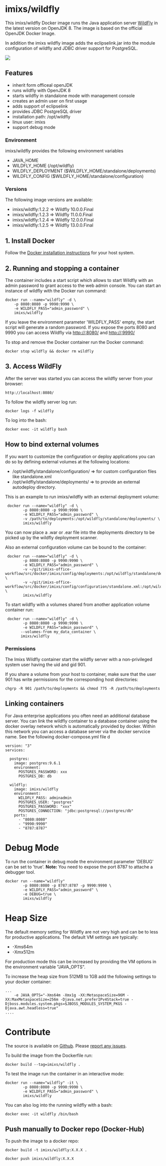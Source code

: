 # imixs/wildfly


This imixs/wildfly Docker image runs the Java application server [WildFly](http://www.wildfly.org) in the latest version on OpenJDK 8. 
The image is based on the official OpenJDK Docker Image. 

In addition the imixs wildfly image adds the eclipselink.jar into the module configuration of wildfly and JDBC driver support for PostgreSQL. 

[![](https://images.microbadger.com/badges/image/imixs/wildfly.svg)](https://microbadger.com/images/imixs/wildfly "Get your own image badge on microbadger.com")

## Features
* inherit form officeal openJDK
* runs wildfly with OpenJDK 8
* starts wildfly in standalone mode with management console
* creates an admin user on first usage
* adds support of eclipselink
* provides JDBC PostgreSQL driver
* installation path: /opt/wildfly 
* linux user: imixs
* support debug mode

### Environment

imixs/wildfly provides the following environment variables

 * JAVA_HOME
 * WILDFLY_HOME (/opt/wildfly)
 * WILDFLY\_DEPLOYMENT ($WILDFLY_HOME/standalone/deployments)
 * WILDFLY\_CONFIG  ($WILDFLY_HOME/standalone/configuration)


### Versions

The following image versions are available:

 * imixs/wildfly:1.2.2  =>  Wildfly 10.0.0.Final
 * imixs/wildfly:1.2.3  =>  Wildfly 11.0.0.Final
 * imixs/wildfly:1.2.4  =>  Wildfly 12.0.0.Final
 * imixs/wildfly:1.2.5  =>  Wildfly 13.0.0.Final
 

## 1. Install Docker
Follow the [Docker installation instructions](https://docs.docker.com/engine/installation/) for your host system.


## 2. Running and stopping a container
The container includes a start script which allows to start Wildfly with an admin password to grant access to the web admin console. You can start an instance of wildfly with the Docker run command:

    docker run --name="wildfly" -d \
        -p 8080:8080 -p 9990:9990 \
        -e WILDFLY_PASS="admin_password" \
        imixs/wildfly
        

If you leave the environment parameter 'WILDFLY_PASS' empty, the start script will generate a random password. 
If you expose the ports 8080 and 9990 you can access Wildfly via [http://<host-ip>:8080/](http://localhost:8080) and [http://<host-ip>:9990/](http://localhost:9990)

To stop and remove the Docker container run the Docker command: 

    docker stop wildfly && docker rm wildfly

## 3. Access WildFly

After the server was started you can access the wildfly server from your browser:

    http://localhost:8080/

To follow the wildfly server log run: 

    docker logs -f wildfly

To log into the bash:

	docker exec -it wildfly bash
	
## How to bind external volumes

If you want to customize the configuration or deploy applications you can do so by defining external volumes at the following locations:

* /opt/wildfly/standalone/configuration/  => for custom configuration files like standalone.xml
* /opt/wildfly/standalone/deployments/ => to provide an external autodeploy directory. 

This is an example to run imixs/wildfly with an external deployment volume:

     docker run --name="wildfly" -d \
			-p 8080:8080 -p 9990:9990 \
			-e WILDFLY_PASS="admin_password" \
			-v /path/to/deployments:/opt/wildfly/standalone/deployments/ \
			imixs/wildfly

You can now place a .war or .ear file into the deployments directory to be picked up by the wildfly deployment scanner.

Also an external configuration volume can be bound to the container:


     docker run --name="wildfly" -d \
			-p 8080:8080 -p 9990:9990 \
			-e WILDFLY_PASS="admin_password" \
			-v ~/git/imixs-office-workflow/src/docker/imixs/config/deployments:/opt/wildfly/standalone/deployments/ \
			-v ~/git/imixs-office-workflow/src/docker/imixs/config/configuration/standalone.xml:/opt/wildfly/standalone/configuration/standalone.xml \
			imixs/wildfly


To start wildfly with a volumes shared from another application volume container run:

     docker run --name="wildfly" -d \
			-p 8080:8080 -p 9990:9990 \
			-e WILDFLY_PASS="admin_password" \
           --volumes-from my_data_container \
           imixs/wildfly

### Permissions

The Imixs Wildfly container start the wildfly server with a non-privileged system user having the uid and gid 901. 

If you share a volume from your host to container, make sure that the user 901 has write permissions for the corresponding host directories:

    chgrp -R 901 /path/to/deployments && chmod 775 -R /path/to/deployments


## Linking containers
For Java enterprise applications you often need an additional database server. You can link the wildfly container to a database container using the docker overlay network which is automatically provided by docker. Within this network you can access a database server via  the docker servcice name. See the following docker-compose.yml file
d

	version: "3"
	services:
	
	  postgres:
	    image: postgres:9.6.1
	    environment:
	      POSTGRES_PASSWORD: xxx
	      POSTGRES_DB: db
	
	  wildfly:
	    image: imixs/wildfly
	    environment:
	      WILDFLY_PASS: adminadmin
	      POSTGRES_USER: "postgres"
	      POSTGRES_PASSWORD: "xxx"
	      POSTGRES_CONNECTION: "jdbc:postgresql://postgres/db"
	    ports:
	      - "8080:8080"
	      - "9990:9990"
	      - "8787:8787"

 

# Debug Mode

To run the container in debug mode the environment parameter 'DEBUG' can be set to 'true'.
**Note:** You need to expose the port 8787 to attache a debugger tool.

	docker run --name="wildfly" 
			-p 8080:8080 -p 8787:8787 -p 9990:9990 \
			-e WILDFLY_PASS="admin_password" \
			-e DEBUG=true \
			imixs/wildfly

# Heap Size

The default memory setting for Wildfly are not very high and can be to less for productive applications. The default VM settings are typically:

* -Xms64m
* -Xmx512m

For production mode this can be increased by providing the VM options in the environment variable "JAVA_OPTS".

To increase the heap size from 512MB to 1GB add the following settings to your docker container:

	...
		-e JAVA_OPTS="-Xms64m -Xmx1g -XX:MetaspaceSize=96M -XX:MaxMetaspaceSize=256m -Djava.net.preferIPv4Stack=true -Djboss.modules.system.pkgs=$JBOSS_MODULES_SYSTEM_PKGS -Djava.awt.headless=true"
	....


# Contribute
The source is available on [Github](https://github.com/imixs-docker/imixs-wildfly). Please [report any issues](https://github.com/imixs-docker/wildfly/issues).

To build the image from the Dockerfile run: 

    docker build --tag=imixs/wildfly .

To test the image run the container in an interactive mode:
    
	docker run --name="wildfly" -it \
			-p 8080:8080 -p 9990:9990 \
			-e WILDFLY_PASS="admin_password" \
			imixs/wildfly

You can also log into the running wildfly with a bash:

	docker exec -it wildfly /bin/bash	

## Push manually to Docker repo (Docker-Hub)

To push the image to a docker repo: 


	docker build -t imixs/wildfly:X.X.X .
	
	docker push imixs/wildfly:X.X.X
											